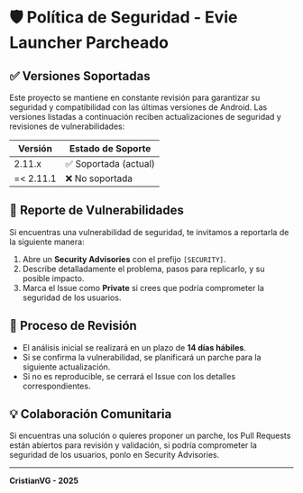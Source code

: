# 🛡️ **Política de Seguridad - Evie Launcher Parcheado**

## ✅ **Versiones Soportadas**
Este proyecto se mantiene en constante revisión para garantizar su seguridad y compatibilidad con las últimas versiones de Android. Las versiones listadas a continuación reciben actualizaciones de seguridad y revisiones de vulnerabilidades:

| Versión     | Estado de Soporte          |
| ----------- | -------------------------- |
| 2.11.x       | :white_check_mark: Soportada (actual) |
| =< 2.11.1      | :x: No soportada          |

## 🚨 **Reporte de Vulnerabilidades**
Si encuentras una vulnerabilidad de seguridad, te invitamos a reportarla de la siguiente manera:

1. Abre un **Security Advisories** con el prefijo `[SECURITY]`.
2. Describe detalladamente el problema, pasos para replicarlo, y su posible impacto.
3. Marca el Issue como **Private** si crees que podría comprometer la seguridad de los usuarios.

## 🔄 **Proceso de Revisión**
- El análisis inicial se realizará en un plazo de **14 días hábiles**.
- Si se confirma la vulnerabilidad, se planificará un parche para la siguiente actualización.
- Si no es reproducible, se cerrará el Issue con los detalles correspondientes.

## 💡 **Colaboración Comunitaria**
Si encuentras una solución o quieres proponer un parche, los Pull Requests están abiertos para revisión y validación, si podría comprometer la seguridad de los usuarios, ponlo en Security Advisories.

---

**CristianVG - 2025**
